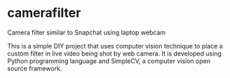 # camerafilter
Camera filter similar to Snapchat using laptop webcam
 
 This is a simple DIY project that uses computer vision technique to place a custom filter in live video being shot by web camera.
 It is developed using Python programming language and SimpleCV, a computer vision open source framework.
